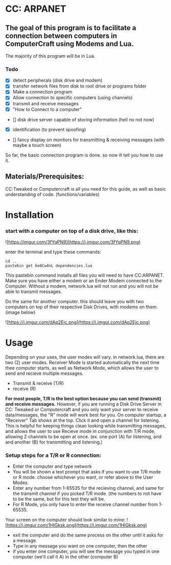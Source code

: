 
# CC: ARPANET

## The goal of this program is to facilitate a connection between computers in ComputerCraft using Modems and Lua. 
The majority of this program will be in Lua.

### Todo

- [x] detect peripherals (disk drive and modem)
- [x] transfer network files from disk to root drive or programs folder
- [x] Make a connection program
- [x] Allow connection to specific computers (using channels)
- [x] transmit and receive messages
- [x] "How to Connect to a computer" 
- [] disk drive server capable of storing information (hell no not now)
- [x] identification (to prevent spoofing)
- [] fancy display on monitors for transmitting & receiving messages (with maybe a touch screen)

So far, the basic connection program is done. so now ill tell you how to use it.

## Materials/Prerequisites:
CC:Tweaked or Computercraft is all you need for this guide, as well as basic understanding of code. (functions/variables) 

# Installation

### start with a computer on top of a disk drive, like this: 

![https://imgur.com/3fYqPN9](https://i.imgur.com/3fYqPN9.png)

enter the terminal and type these commands: 

```
cd ..
pastebin get 6e8Cw4nL dependencies.lua
```
This pastebin command installs all files you will need to have CC:ARPANET. Make sure you have either a modem or an Ender Modem connected to the Computer. Without a modem, network.lua will not run and you will not be able to transmit messages.

Do the same for another computer. this should leave you with two computers on top of their respective Disk Drives, with modems on them. (image below)

![https://i.imgur.com/dAp2Ejc.png](https://i.imgur.com/dAp2Ejc.png)

# Usage

Depending on your uses, the user modes will vary. in network.lua, there are two (2) user modes. Receiver Mode is started automatically the next time thee computer starts, as well as Network Mode, which allows the user to send and recieve multiple messages. 
- Transmit & receive (T/R)
- receive (R)

**For most people, T/R is the best option because you can send (transmit) and receive messages.** However, if you are running a Disk Drive Server in CC: Tweaked or Computercraft and you only want your server to receive data/messages, the "R" mode will work best for you. 
On computer startup, a "Receiver" Tab shows at the top. Click it and open a channel for listening. This is helpful for keeping things clean looking while transmitting messages, and allows the user to use Recieve mode in conjunction with T/R mode, allowing 2 channels to be open at once. (ex. one port (A) for listening, and and another (B) for transmitting and listening.) 

### Setup steps for a T/R or R connection:
- Enter the computer and type network
- You will be shown a text prompt that asks if you want to use T/R mode or R mode. choose whichever you want, or refer above to the User Modes.
- Enter any number from 1-65535 for the recieving channel, and same for the transmit channel if you picked T/R mode. (the numbers to not have to be the same, but for this test they will be.
- For R Mode, you only have to enter the receive channel number from 1-65535.

Your screen on the computer should look similar to mine: 
![https://i.imgur.com/1HlGksk.png](https://i.imgur.com/1HlGksk.png)

- exit the computer and do the same process on the other until it asks for a message.
- Type in any message you want on one computer, then the other
- if you enter one computer, you will see the message you typed in one computer (we'll call it A) in the other (computer B)
